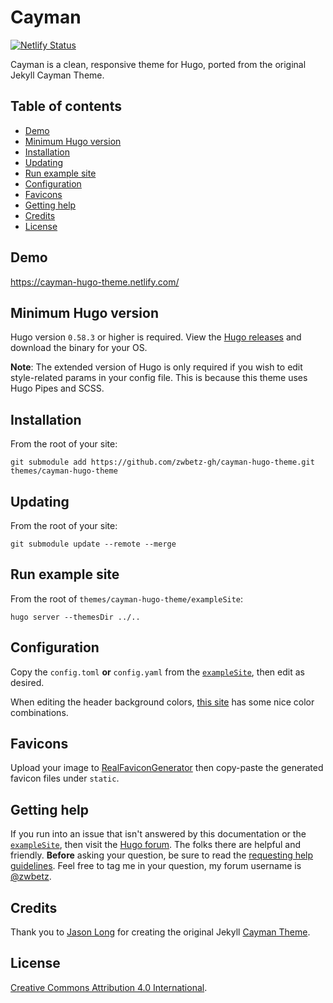 # Cayman

[![Netlify Status](https://api.netlify.com/api/v1/badges/a050ba7f-deca-43ea-9e70-677784edf90c/deploy-status)](https://app.netlify.com/sites/cayman-hugo-theme/deploys)

Cayman is a clean, responsive theme for Hugo, ported from the original Jekyll Cayman Theme.

## Table of contents

- [Demo](#demo)
- [Minimum Hugo version](#minimum-hugo-version)
- [Installation](#installation)
- [Updating](#updating)
- [Run example site](#run-example-site)
- [Configuration](#configuration)
- [Favicons](#favicons)
- [Getting help](#getting-help)
- [Credits](#credits)
- [License](#license)

## Demo

https://cayman-hugo-theme.netlify.com/

## Minimum Hugo version

Hugo version `0.58.3` or higher is required. View the [Hugo releases](https://github.com/gohugoio/hugo/releases) and download the binary for your OS.

**Note**: The extended version of Hugo is only required if you wish to edit style-related params in your config file. This is because this theme uses Hugo Pipes and SCSS. 

## Installation

From the root of your site:

```
git submodule add https://github.com/zwbetz-gh/cayman-hugo-theme.git themes/cayman-hugo-theme
```

## Updating

From the root of your site:

```
git submodule update --remote --merge
```

## Run example site

From the root of `themes/cayman-hugo-theme/exampleSite`:

```
hugo server --themesDir ../..
```

## Configuration

Copy the `config.toml` **or** `config.yaml` from the [`exampleSite`](https://github.com/zwbetz-gh/cayman-hugo-theme/tree/master/exampleSite), then edit as desired. 

When editing the header background colors, [this site](http://uigradients.com) has some nice color combinations. 

## Favicons

Upload your image to [RealFaviconGenerator](https://realfavicongenerator.net/) then copy-paste the generated favicon files under `static`. 

## Getting help

If you run into an issue that isn't answered by this documentation or the [`exampleSite`](https://github.com/zwbetz-gh/cayman-hugo-theme/tree/master/exampleSite), then visit the [Hugo forum](https://discourse.gohugo.io/). The folks there are helpful and friendly. **Before** asking your question, be sure to read the [requesting help guidelines](https://discourse.gohugo.io/t/requesting-help/9132). Feel free to tag me in your question, my forum username is [@zwbetz](https://discourse.gohugo.io/u/zwbetz/summary).

## Credits

Thank you to [Jason Long](https://github.com/jasonlong) for creating the original Jekyll [Cayman Theme](https://github.com/jasonlong/cayman-theme). 

## License

[Creative Commons Attribution 4.0 International](http://creativecommons.org/licenses/by/4.0/). 

